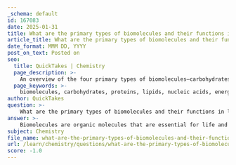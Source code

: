 ```yaml
---
_schema: default
id: 167083
date: 2025-01-31
title: What are the primary types of biomolecules and their functions in living organisms?
article_title: What are the primary types of biomolecules and their functions in living organisms?
date_format: MMM DD, YYYY
post_on_text: Posted on
seo:
  title: QuickTakes | Chemistry
  page_description: >-
    An overview of the four primary types of biomolecules—carbohydrates, proteins, lipids, and nucleic acids—highlighting their essential functions in living organisms.
  page_keywords: >-
    biomolecules, carbohydrates, proteins, lipids, nucleic acids, energy source, structural support, enzymatic activity, transport, immune response, energy storage, cell membrane, genetic information, protein synthesis
author: QuickTakes
question: >-
    What are the primary types of biomolecules and their functions in living organisms?
answer: >-
    Biomolecules are organic molecules that are essential for life and are categorized into four primary types: carbohydrates, proteins, lipids, and nucleic acids. Each class of biomolecule plays specific and critical roles in biological processes. Here’s a detailed overview of each type and their functions:\n\n### 1. Carbohydrates\nCarbohydrates are organic compounds made up of carbon, hydrogen, and oxygen, typically in a ratio of 1:2:1. They serve several important functions:\n- **Energy Source**: Carbohydrates are a primary source of energy for living organisms. Simple sugars like glucose are quickly utilized for energy, while complex carbohydrates like starch and glycogen serve as energy storage.\n- **Structural Support**: In plants, carbohydrates like cellulose provide structural integrity to cell walls. In arthropods, chitin serves a similar function.\n\n### 2. Proteins\nProteins are composed of amino acids linked by peptide bonds. They are crucial for numerous biological functions:\n- **Enzymatic Activity**: Many proteins function as enzymes, catalyzing biochemical reactions that are vital for metabolism.\n- **Structural Components**: Proteins like collagen and keratin provide structural support in tissues.\n- **Transport and Storage**: Hemoglobin is a protein that transports oxygen in the blood, while ferritin stores iron.\n- **Immune Response**: Antibodies are proteins that play a key role in the immune system by identifying and neutralizing pathogens.\n\n### 3. Lipids\nLipids are a diverse group of hydrophobic molecules, including fats, phospholipids, and steroids. Their functions include:\n- **Energy Storage**: Triglycerides (fats) are a major form of energy storage in organisms.\n- **Cell Membrane Structure**: Phospholipids form the bilayer of cell membranes, providing a barrier that separates the interior of the cell from the external environment.\n- **Hormonal Functions**: Steroids, such as cholesterol, are precursors to hormones and play roles in signaling within the body.\n\n### 4. Nucleic Acids\nNucleic acids, including DNA and RNA, are polymers made up of nucleotide monomers. Their primary functions are:\n- **Genetic Information Storage**: DNA stores the genetic blueprint for the development and functioning of living organisms.\n- **Protein Synthesis**: RNA plays a crucial role in translating the genetic information from DNA into proteins through processes like transcription and translation.\n\n### Summary\nIn summary, the four primary types of biomolecules—carbohydrates, proteins, lipids, and nucleic acids—are fundamental to the structure and function of living organisms. They are involved in energy storage, structural integrity, information transfer, and various biochemical processes that sustain life. Understanding these biomolecules is essential for fields such as biochemistry, molecular biology, and medicine.
subject: Chemistry
file_name: what-are-the-primary-types-of-biomolecules-and-their-functions-in-living-organisms.md
url: /learn/chemistry/questions/what-are-the-primary-types-of-biomolecules-and-their-functions-in-living-organisms
score: -1.0
---
```


&nbsp;
